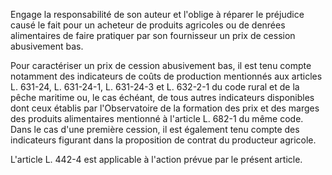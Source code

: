 Engage la responsabilité de son auteur et l'oblige à réparer le préjudice causé le fait pour un acheteur de produits agricoles ou de denrées alimentaires de faire pratiquer par son fournisseur un prix de cession abusivement bas.   

  
Pour caractériser un prix de cession abusivement bas, il est tenu compte notamment des indicateurs de coûts de production mentionnés aux articles L. 631-24, L. 631-24-1, L. 631-24-3 et L. 632-2-1 du code rural et de la pêche maritime ou, le cas échéant, de tous autres indicateurs disponibles dont ceux établis par l'Observatoire de la formation des prix et des marges des produits alimentaires mentionné à l'article L. 682-1 du même code. Dans le cas d'une première cession, il est également tenu compte des indicateurs figurant dans la proposition de contrat du producteur agricole. 


L'article L. 442-4 est applicable à l'action prévue par le présent article.


